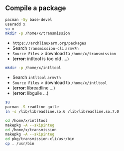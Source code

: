 Compile a package
--- 

```sh
pacman -Sy base-devel
useradd x
su x
mkdir -p /home/x/transmission
```

- `https://archlinuxarm.org/packages`  
- Search `transmission-cli` `armv7h`  
- `Source Files` > download to `/home/x/transmission`  
- (**error**: intltool is too old ....)

```sh
mkdir -p /home/x/intltool
```

- Search `intltool` `armv7h`  
- `Source Files` > download to `/home/x/intltool` 
- (**error**: libreadline ...)  
- (**error**: libguile ...)  

```sh
su
pacman -S readline guile
ln -s /lib/libreadline.so.6 /lib/libreadline.so.7.0
```

```sh
cd /home/x/intltool
makepkg -A --skipinteg
cd /home/x/transmission
makepkg -A --skipinteg
cd pkg/transmission-cli/usr/bin
cp . /usr/bin
```
